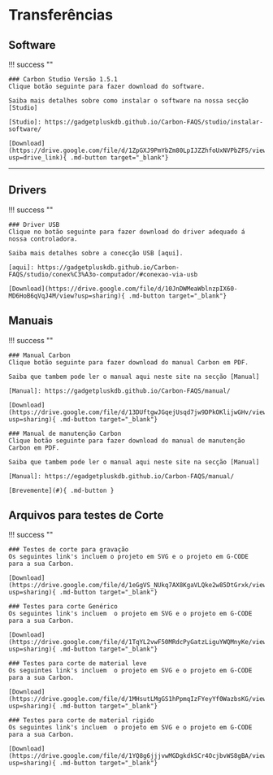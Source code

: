 # Transferências

## Software

!!! success ""

    ### Carbon Studio Versão 1.5.1
    Clique botão seguinte para fazer download do software.
    
    Saiba mais detalhes sobre como instalar o software na nossa secção [Studio]

    [Studio]: https://gadgetpluskdb.github.io/Carbon-FAQS/studio/instalar-software/

    [Download](https://drive.google.com/file/d/1ZpGXJ9PmYbZm80LpIJZZhfoUxNVPbZFS/view?usp=drive_link){ .md-button target="_blank"}   

---

## Drivers

!!! success ""

    ### Driver USB
    Clique no botão seguinte para fazer download do driver adequado á nossa controladora.

    Saiba mais detalhes sobre a conecção USB [aqui].

    [aqui]: https://gadgetpluskdb.github.io/Carbon-FAQS/studio/conex%C3%A3o-computador/#conexao-via-usb

    [Download](https://drive.google.com/file/d/10JnDWMeaWblnzpIX60-MD6HoB6qVqJ4M/view?usp=sharing){ .md-button target="_blank"}  


## Manuais

!!! success ""

    ### Manual Carbon
    Clique botão seguinte para fazer download do manual Carbon em PDF.
    
    Saiba que tambem pode ler o manual aqui neste site na secção [Manual]

    [Manual]: https://gadgetpluskdb.github.io/Carbon-FAQS/manual/

    [Download](https://drive.google.com/file/d/13DUftgwJGqejUsqd7jw9DPkOKlijwGHv/view?usp=sharing){ .md-button target="_blank"}

    ### Manual de manutenção Carbon
    Clique botão seguinte para fazer download do manual de manutenção Carbon em PDF.
    
    Saiba que tambem pode ler o manual aqui neste site na secção [Manual]

    [Manual]: https://egadgetpluskdb.github.io/Carbon-FAQS/manual/

    [Brevemente](#){ .md-button }

## Arquivos para testes de Corte

!!! success ""

    ### Testes de corte para gravação
    Os seguintes link's incluem o projeto em SVG e o projeto em G-CODE para a sua Carbon.

    [Download](https://drive.google.com/file/d/1eGgVS_NUkq7AX8KgaVLQke2w85DtGrxk/view?usp=sharing){ .md-button target="_blank"}

    ### Testes para corte Genérico
    Os seguintes link's incluem  o projeto em SVG e o projeto em G-CODE para a sua Carbon.

    [Download](https://drive.google.com/file/d/1TqYL2vwF50MRdcPyGatzLiguYWQMnyKe/view?usp=sharing){ .md-button target="_blank"}

    ### Testes para corte de material leve
    Os seguintes link's incluem  o projeto em SVG e o projeto em G-CODE para a sua Carbon.

    [Download](https://drive.google.com/file/d/1MHsutLMgGS1hPpmqIzFYeyYf0WazbsKG/view?usp=sharing){ .md-button target="_blank"}

    ### Testes para corte de material rigido
    Os seguintes link's incluem  o projeto em SVG e o projeto em G-CODE para a sua Carbon.

    [Download](https://drive.google.com/file/d/1YQ8g6jjjvwMGDgkdkSCr4OcjbvWS8gBA/view?usp=sharing){ .md-button target="_blank"} 